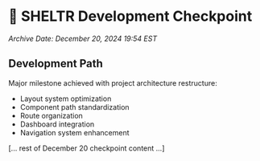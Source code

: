 # 🎯 SHELTR Development Checkpoint
*Archive Date: December 20, 2024 19:54 EST*

## Development Path
Major milestone achieved with project architecture restructure:
- Layout system optimization
- Component path standardization
- Route organization
- Dashboard integration
- Navigation system enhancement

[... rest of December 20 checkpoint content ...] 